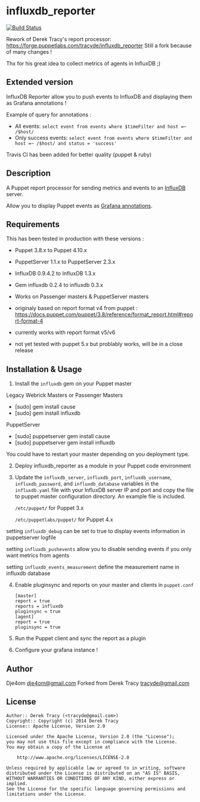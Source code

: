 influxdb_reporter
==============

[![Build Status](https://travis-ci.org/dje4om/puppet-influxdb-reporter.svg?branch=master)](https://travis-ci.org/dje4om/puppet-influxdb-reporter)

Rework of Derek Tracy's report processor: https://forge.puppetlabs.com/tracyde/influxdb_reporter
Still a fork because of many changes !

Thx for his great idea to collect metrics of agents in InfluxDB ;)

Extended version
--------
InfluxDB Reporter allow you to push events to InfluxDB and displaying them as Grafana annotations !

Example of query for annotations :
* All events: `select event from events where $timeFilter and host =~ /$host/`
* Only success events: `select event from events where $timeFilter and host =~ /$host/ and status = 'success'`

Travis CI has been added for better quality (puppet & ruby)

Description
-----------

A Puppet report processor for sending metrics and events to an [InfluxDB](http://influxdb.com/) server.

Allow you to display Puppet events as [Grafana annotations](http://docs.grafana.org/reference/annotations).

Requirements
------------

This has been tested in production with these versions :

* Puppet 3.8.x to Puppet 4.10.x
* PuppetServer 1.1.x to PuppetServer 2.3.x
* InfluxDB 0.9.4.2 to InfluxDB 1.3.x
* Gem influxdb 0.2.4 to influxdb 0.3.x

* Works on Passenger masters & PuppetServer masters

* originaly based on report format v4 from puppet : https://docs.puppet.com/puppet/3.8/reference/format_report.html#report-format-4
* currently works with report format v5/v6
* not yet tested with puppet 5.x but problably works, will be in a close release

Installation & Usage
--------------------

1.  Install the `influxdb` gem on your Puppet master

Legacy Webrick Masters or Passenger Masters
* [sudo] gem install cause
* [sudo] gem install influxdb

PuppetServer
* [sudo] puppetserver gem install cause
* [sudo] puppetserver gem install influxdb

You could have to restart your master depending on you deployment type.

2.  Deploy influxdb_reporter as a module in your Puppet code environment

3.  Update the `influxdb_server`, `influxdb_port`, `influxdb_username`, `influxdb_password`, 
    and `influxdb_database` variables in the `influxdb.yaml` file with your InfluxDB server 
    IP and port and copy the file to puppet master configuration directory. An example file is included.

    `/etc/puppet/` for Puppet 3.x

    `/etc/puppetlabs/puppet/` for Puppet 4.x

   setting `influxdb_debug` can be set to true to display events information in puppetserver logfile

   setting `influxdb_pushevents` allow you to disable sending events if you only want metrics from agents

   setting `influxdb_events_measurement` define the measurement name in influxdb database

4.  Enable pluginsync and reports on your master and clients in `puppet.conf`

        [master]
        report = true
        reports = influxdb
        pluginsync = true
        [agent]
        report = true
        pluginsync = true

5.  Run the Puppet client and sync the report as a plugin

6. Configure your grafana instance !

Author
------

Dje4om <dje4om@gmail.com>
Forked from Derek Tracy <tracyde@gmail.com>

License
-------

    Author:: Derek Tracy (<tracyde@gmail.com>)
    Copyright:: Copyright (c) 2014 Derek Tracy
    License:: Apache License, Version 2.0

    Licensed under the Apache License, Version 2.0 (the "License");
    you may not use this file except in compliance with the License.
    You may obtain a copy of the License at

        http://www.apache.org/licenses/LICENSE-2.0

    Unless required by applicable law or agreed to in writing, software
    distributed under the License is distributed on an "AS IS" BASIS,
    WITHOUT WARRANTIES OR CONDITIONS OF ANY KIND, either express or implied.
    See the License for the specific language governing permissions and
    limitations under the License.
